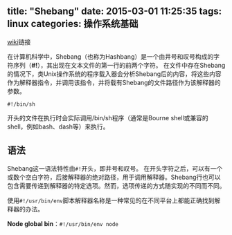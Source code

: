title: "Shebang"
date: 2015-03-01 11:25:35
tags: linux
categories: 操作系统基础
---

[wiki](http://zh.wikipedia.org/wiki/Shebang)链接

在计算机科学中，Shebang（也称为Hashbang）是一个由井号和叹号构成的字符序列（**#!**），其出现在文本文件的第一行的前两个字符。 在文件中存在Shebang的情况下，类Unix操作系统的程序载入器会分析Shebang后的内容，将这些内容作为解释器指令，并调用该指令，并将载有Shebang的文件路径作为该解释器的参数。

```
#!/bin/sh
```

开头的文件在执行时会实际调用/bin/sh程序（通常是Bourne shell或兼容的shell，例如bash、dash等）来执行。

## 语法

Shebang这一语法特性由`#!`开头，即井号和叹号。 在开头字符之后，可以有一个或数个空白字符，后接解释器的绝对路径，用于调用解释器。Shebang行也可以包含需要传递到解释器的特定选项。然而，选项传递的方式随实现的不同而不同。

使用`#!/usr/bin/env`脚本解释器名称是一种常见的在不同平台上都能正确找到解释器的办法。

**Node global bin**：`#!/usr/bin/env node`
